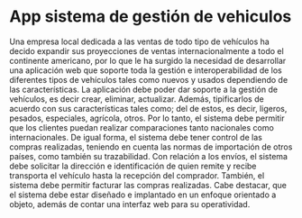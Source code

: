 # App sistema de gestión de vehiculos

Una empresa local dedicada a las ventas de todo tipo de vehículos ha decido expandir sus
proyecciones de ventas internacionalmente a todo el continente americano, por lo que le
ha surgido la necesidad de desarrollar una aplicación web que soporte toda la gestión e
interoperabilidad de los diferentes tipos de vehículos tales como nuevos y usados
dependiendo de las características. La aplicación debe poder dar soporte a la gestión de
vehículos, es decir crear, eliminar, actualizar. Además, tipificarlos de acuerdo con sus
características tales como; del de estos, es decir, ligeros, pesados, especiales, agrícola,
otros. Por lo tanto, el sistema debe permitir que los clientes puedan realizar
comparaciones tanto nacionales como internacionales. De igual forma, el sistema debe
tener control de las compras realizadas, teniendo en cuenta las normas de importación de
otros países, como también su trazabilidad. Con relación a los envíos, el sistema debe
solicitar la dirección e identificación de quien remite y recibe transporta el vehículo hasta
la recepción del comprador. También, el sistema debe permitir facturar las compras
realizadas. Cabe destacar, que el sistema debe estar diseñado e implantado en un
enfoque orientado a objeto, además de contar una interfaz web para su operatividad.
